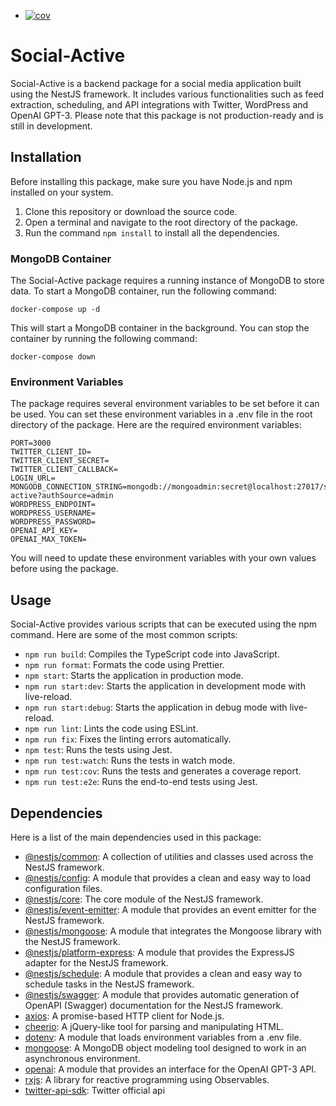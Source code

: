 + [![cov](https://khaninejad.github.io/social-active/badges/coverage.svg)](https://github.com/khaninejad/social-active/actions)
# Social-Active

Social-Active is a backend package for a social media application built using the NestJS framework. It includes various functionalities such as feed extraction, scheduling, and API integrations with Twitter, WordPress and OpenAI GPT-3.
Please note that this package is not production-ready and is still in development.

## Installation

Before installing this package, make sure you have Node.js and npm installed on your system.

1. Clone this repository or download the source code.
2. Open a terminal and navigate to the root directory of the package.
3. Run the command `npm install` to install all the dependencies.


### MongoDB Container

The Social-Active package requires a running instance of MongoDB to store data. To start a MongoDB container, run the following command:

```
docker-compose up -d
```

This will start a MongoDB container in the background. You can stop the container by running the following command:

```
docker-compose down
```

### Environment Variables

The package requires several environment variables to be set before it can be used. You can set these environment variables in a .env file in the root directory of the package. Here are the required environment variables:

```
PORT=3000
TWITTER_CLIENT_ID=
TWITTER_CLIENT_SECRET=
TWITTER_CLIENT_CALLBACK=
LOGIN_URL=
MONGODB_CONNECTION_STRING=mongodb://mongoadmin:secret@localhost:27017/social-active?authSource=admin
WORDPRESS_ENDPOINT=
WORDPRESS_USERNAME=
WORDPRESS_PASSWORD=
OPENAI_API_KEY=
OPENAI_MAX_TOKEN=
```

You will need to update these environment variables with your own values before using the package.

## Usage

Social-Active provides various scripts that can be executed using the npm command. Here are some of the most common scripts:

- `npm run build`: Compiles the TypeScript code into JavaScript.
- `npm run format`: Formats the code using Prettier.
- `npm start`: Starts the application in production mode.
- `npm run start:dev`: Starts the application in development mode with live-reload.
- `npm run start:debug`: Starts the application in debug mode with live-reload.
- `npm run lint`: Lints the code using ESLint.
- `npm run fix`: Fixes the linting errors automatically.
- `npm test`: Runs the tests using Jest.
- `npm run test:watch`: Runs the tests in watch mode.
- `npm run test:cov`: Runs the tests and generates a coverage report.
- `npm run test:e2e`: Runs the end-to-end tests using Jest.

## Dependencies

Here is a list of the main dependencies used in this package:

- [@nestjs/common](https://www.npmjs.com/package/@nestjs/common): A collection of utilities and classes used across the NestJS framework.
- [@nestjs/config](https://www.npmjs.com/package/@nestjs/config): A module that provides a clean and easy way to load configuration files.
- [@nestjs/core](https://www.npmjs.com/package/@nestjs/core): The core module of the NestJS framework.
- [@nestjs/event-emitter](https://www.npmjs.com/package/@nestjs/event-emitter): A module that provides an event emitter for the NestJS framework.
- [@nestjs/mongoose](https://www.npmjs.com/package/@nestjs/mongoose): A module that integrates the Mongoose library with the NestJS framework.
- [@nestjs/platform-express](https://www.npmjs.com/package/@nestjs/platform-express): A module that provides the ExpressJS adapter for the NestJS framework.
- [@nestjs/schedule](https://www.npmjs.com/package/@nestjs/schedule): A module that provides a clean and easy way to schedule tasks in the NestJS framework.
- [@nestjs/swagger](https://www.npmjs.com/package/@nestjs/swagger): A module that provides automatic generation of OpenAPI (Swagger) documentation for the NestJS framework.
- [axios](https://www.npmjs.com/package/axios): A promise-based HTTP client for Node.js.
- [cheerio](https://www.npmjs.com/package/cheerio): A jQuery-like tool for parsing and manipulating HTML.
- [dotenv](https://www.npmjs.com/package/dotenv): A module that loads environment variables from a .env file.
- [mongoose](https://www.npmjs.com/package/mongoose): A MongoDB object modeling tool designed to work in an asynchronous environment.
- [openai](https://www.npmjs.com/package/openai): A module that provides an interface for the OpenAI GPT-3 API.
- [rxjs](https://www.npmjs.com/package/rxjs): A library for reactive programming using Observables.
- [twitter-api-sdk](https://www.npmjs.com/package/twitter): Twitter official api
